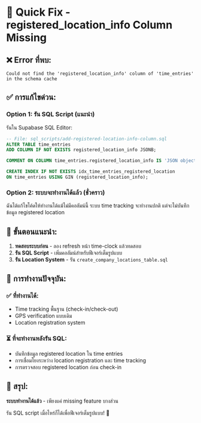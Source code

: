 # 🚨 Quick Fix - registered_location_info Column Missing

## ❌ Error ที่พบ:
```
Could not find the 'registered_location_info' column of 'time_entries' in the schema cache
```

## ✅ การแก้ไขด่วน:

### Option 1: รัน SQL Script (แนะนำ)
รันใน Supabase SQL Editor:

```sql
-- File: sql_scripts/add-registered-location-info-column.sql
ALTER TABLE time_entries 
ADD COLUMN IF NOT EXISTS registered_location_info JSONB;

COMMENT ON COLUMN time_entries.registered_location_info IS 'JSON object containing registered location info: {location_id, location_name, distance}';

CREATE INDEX IF NOT EXISTS idx_time_entries_registered_location 
ON time_entries USING GIN (registered_location_info);
```

### Option 2: ระบบจะทำงานได้แล้ว (ชั่วคราว)
ฉันได้แก้ไขโค้ดให้ทำงานได้แม้ไม่มีคอลัมน์นี้ ระบบ time tracking จะทำงานปกติ แต่จะไม่บันทึกข้อมูล registered location

## 🎯 ขั้นตอนแนะนำ:

1. **ทดสอบระบบก่อน** - ลอง refresh หน้า time-clock แล้วทดสอบ
2. **รัน SQL Script** - เพิ่มคอลัมน์สำหรับฟีเจอร์เต็มรูปแบบ  
3. **รัน Location System** - รัน `create_company_locations_table.sql`

## 🔄 การทำงานปัจจุบัน:

### ✅ ที่ทำงานได้:
- Time tracking พื้นฐาน (check-in/check-out)
- GPS verification แบบเดิม
- Location registration system

### ⏳ ที่จะทำงานหลังรัน SQL:
- บันทึกข้อมูล registered location ใน time entries
- การเชื่อมโยงระหว่าง location registration และ time tracking
- การตรวจสอบ registered location ก่อน check-in

## 📝 สรุป:

**ระบบทำงานได้แล้ว** - เพียงแค่ missing feature บางส่วน

รัน SQL script เมื่อไหร่ก็ได้เพื่อฟีเจอร์เต็มรูปแบบ! 🚀